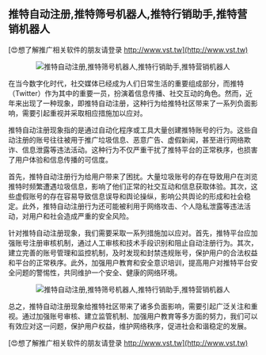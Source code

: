 ## **推特自动注册,推特筛号机器人,推特行销助手,推特营销机器人**

[😍想了解推广相关软件的朋友请登录 http://www.vst.tw](http://www.vst.tw)

 <center><img src="https://vst.tw/MP4/tuiguang/png/3.png" alt="推特自动注册,推特筛号机器人,推特行销助手,推特营销机器人"></center>

在当今数字化时代，社交媒体已经成为人们日常生活的重要组成部分，而推特（Twitter）作为其中的重要一员，扮演着信息传播、社交互动的角色。然而，近年来出现了一种现象，即推特自动注册，这种行为给推特社区带来了一系列负面影响，需要引起重视并采取相应措施加以应对。

推特自动注册现象指的是通过自动化程序或工具大量创建推特账号的行为。这些自动注册的账号往往被用于推广垃圾信息、恶意广告、虚假新闻，甚至进行网络欺诈、信息泄露等违法活动。这种行为不仅严重干扰了推特平台的正常秩序，也损害了用户体验和信息传播的可信度。

首先，推特自动注册行为给用户带来了困扰。大量垃圾账号的存在导致用户在浏览推特时频繁遭遇垃圾信息，影响了他们正常的社交互动和信息获取体验。其次，这些虚假账号的存在容易导致信息误导和舆论操纵，影响公共舆论的形成和社会稳定。此外，推特自动注册行为还可能被利用于网络攻击、个人隐私泄露等违法活动，对用户和社会造成严重的安全风险。

针对推特自动注册现象，我们需要采取一系列措施加以应对。首先，推特平台应加强账号注册审核机制，通过人工审核和技术手段识别和阻止自动注册行为。其次，建立完善的账号管理和监控机制，及时发现和封禁违规账号，保护用户的合法权益和平台的正常秩序。此外，加强用户教育和安全意识培训，提高用户对推特平台安全问题的警惕性，共同维护一个安全、健康的网络环境。

 <center><img src="https://vst.tw/MP4/tuiguang/png/6.png" alt="推特自动注册,推特筛号机器人,推特行销助手,推特营销机器人"></center>

总之，推特自动注册现象给推特社区带来了诸多负面影响，需要引起广泛关注和重视。通过加强账号审核、建立监管机制、加强用户教育等多方面的努力，我们可以有效应对这一问题，保护用户权益，维护网络秩序，促进社会和谐稳定的发展。

[😍想了解推广相关软件的朋友请登录 http://www.vst.tw](http://www.vst.tw)



